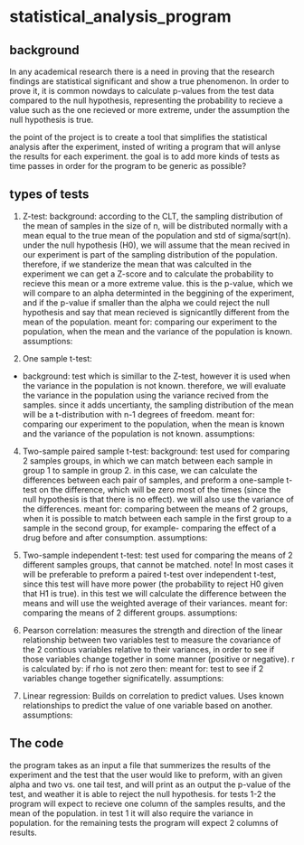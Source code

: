 # statistical_analysis_program

## background

In any academical research there is a need in proving that the research findings are statistical significant and show a true phenomenon. 
In order to prove it, it is common nowdays to calculate p-values from the test data compared to the null hypothesis, representing the probability to recieve a value such as the one recieved or more extreme, under the assumption the null hypothesis is true.

the point of the project is to create a tool that simplifies the statistical analysis after the experiment, insted of writing a program that will anlyse the results for each experiment. the goal is to add more kinds of tests as time passes in order for the program to be generic as possible?

## types of tests

1. Z-test:
background: according to the CLT, the sampling distribution of the mean of samples in the size of n,  will be distributed normally with a mean equal to the true mean of the population and std of sigma/sqrt(n). 
under the null hypothesis (H0), we will assume that the mean recived in our experiment is part of the sampling distribution of the population. 
therefore, if we standerize the mean that was calculted in the experiment we can get a Z-score and to calculate the probability to recieve this mean or a more extreme value. this is the p-value, which we will compare to an alpha determinted in the beggining of the experiment, and if the p-value if smaller than the alpha we could reject the null hypothesis and say that mean recieved is signicantlly different from the mean of the population. 
meant for: comparing our experiment to the population, when the mean and the variance of the population is known.
assumptions:

2. One sample t-test:
* background: test which is simillar to the Z-test, however it is used when the variance in the population is not known. therefore, we will evaluate the variance in the population using the variance recived from the samples. since it adds uncertianty, the sampling distribution of the mean will be a t-distribution with n-1 degrees of freedom.
meant for: comparing our experiment to the population, when the mean is known and the variance of the population is  not known.
assumptions:

4. Two-sample paired sample t-test:
background: test used for comparing 2 samples groups, in which we can match between each sample in group 1 to sample in group 2. in this case, we can calculate the differences between each pair of samples, and preform a one-sample t-test on the difference, which will be zero most of the times (since the null hypothesis is that there is no effect). we will also use the variance of the differences.
meant for: comparing between the means of 2 groups, when it is possible to match between each sample in the first group to a sample in the second group, for example- comparing the effect of a drug before and after consumption.
assumptions:

6. Two-sample independent t-test: test used for comparing the means of 2 different samples groups, that cannot be matched. note! In most cases it will be preferable to preform a paired t-test over independent t-test, since this test will have more power (the probability to reject H0 given that H1 is true). in this test we will calculate the difference between the means and will use the weighted average of their variances.
meant for: comparing the means of 2 different groups.
assumptions:

7. Pearson correlation: measures the strength and direction of the linear relationship between two variables
test to measure the covariance of the 2 contious variables relative to their variances, in order to see if those variables change together in some manner (positive or negative). r is calculated by: 
if rho is not zero then:
meant for: test to see if 2 variables change together significatelly.
assumptions:

8. Linear regression: Builds on correlation to predict values.
Uses known relationships to predict the value of one variable based on another.
assumptions:

## The code

the program takes as an input a file that summerizes the results of the experiment and the test that the user would like to preform, with an given alpha and two vs. one tail test, and will print as an output the p-value of the test, and weather it is able to reject the null hypothesis. 
for tests 1-2 the program will expect to recieve one column of the samples results, and the mean of the population. in test 1 it will also require the variance in population.
for the remaining tests the program will expect 2 columns of results.
